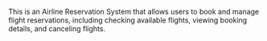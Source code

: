 This is an Airline Reservation System that allows users to book and manage flight reservations, including checking available flights, viewing booking details, and canceling flights.
